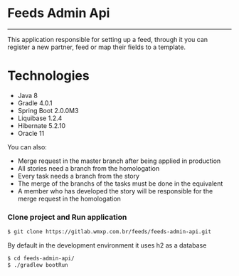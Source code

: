 # Feeds Admin Api
---

This application responsible for setting up a feed, through it you can register a new partner, feed or map their fields to a template.

# Technologies

  - Java 8
  - Gradle 4.0.1
  - Spring Boot 2.0.0M3
  - Liquibase 1.2.4
  - Hibernate 5.2.10
  - Oracle 11


You can also:

- Merge request in the master branch after being applied in production
- All stories need a branch from the homologation
- Every task needs a branch from the story
- The merge of the branchs of the tasks must be done in the equivalent
- A member who has developed the story will be responsible for the merge request in the homologation

### Clone project and Run application

```sh
$ git clone https://gitlab.wmxp.com.br/feeds/feeds-admin-api.git
```

By default in the development environment it uses h2 as a database

```sh
$ cd feeds-admin-api/
$ ./gradlew bootRun
```
